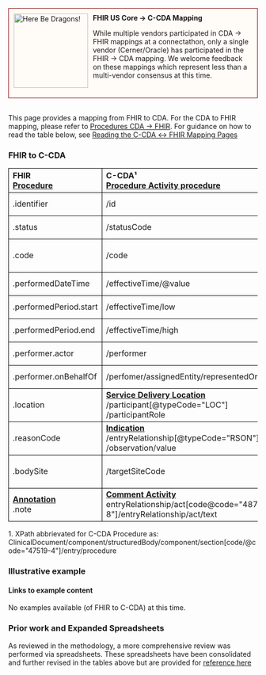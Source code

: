 <style>
td, th {
   border: 1px solid black!important;
}
</style>

<div style="border: 1px solid maroon; padding: 10px; background-color: #fffbf7; min-height: 160px;">
  <img src="assets/images/dragon.png" width="150" style="float:left; mix-blend-mode: multiply; margin-right: 10px;" title="Here Be Dragons!" height="150">
  <b>FHIR US Core → C-CDA Mapping</b>
  <p class="warning">
    While multiple vendors participated in CDA → FHIR mappings at a connectathon, only a single vendor (Cerner/Oracle) has participated in the FHIR → CDA mapping. We welcome feedback on these mappings which represent less than a multi-vendor consensus at this time.
  </p>
</div>
<br/>

This page provides a mapping from FHIR to CDA. For the CDA to FHIR mapping, please refer to [Procedures CDA → FHIR](./CF-procedures.html). For guidance on how to read the table below, see [Reading the C-CDA ↔ FHIR Mapping Pages](./mappingGuidance.html)

### FHIR to C-CDA

|FHIR<br/>[Procedure](http://hl7.org/fhir/us/core/StructureDefinition-us-core-procedure.html)|C-CDA¹<br/>[Procedure Activity procedure](https://hl7.org/cda/us/ccda/2024Jan/StructureDefinition-ProcedureActivityProcedure.html)|Transform Steps|
|:----|:----|:----|
|.identifier|/id|[CDA id ↔ FHIR identifier](mappingGuidance.html#cda-id--fhir-identifier)|
|.status|/statusCode|[FHIR status → CDA statusCode](./ConceptMap-FC-ProcedureStatus.html)|
|.code|/code|[CDA coding ↔ FHIR CodeableConcept](mappingGuidance.html#cda-coding--fhir-codeableconcept)|
|.performedDateTime|/effectiveTime/@value|[CDA ↔ FHIR Time/Dates](mappingGuidance.html#cda--fhir-timedates)|
|.performedPeriod.start|/effectiveTime/low|[CDA ↔ FHIR Time/Dates](mappingGuidance.html#cda--fhir-timedates)|
|.performedPeriod.end|/effectiveTime/high|[CDA ↔ FHIR Time/Dates](mappingGuidance.html#cda--fhir-timedates)|
|.performer.actor|/performer|[CDA ↔ FHIR Provenance](mappingGuidance.html#cda--fhir-provenance)|
|.performer.onBehalfOf|/perfomer/assignedEntity/representedOrganization|[CDA ↔ FHIR Provenance](mappingGuidance.html#cda--fhir-provenance)|
|.location|**[Service Delivery Location](https://hl7.org/cda/us/ccda/2024Jan/StructureDefinition-ServiceDeliveryLocation.html)**<br/>/participant[@typeCode="LOC"]<br/>/participantRole||
|.reasonCode|**[Indication](https://hl7.org/cda/us/ccda/2024Jan/StructureDefinition-Indication.html)**<br/>/entryRelationship[@typeCode="RSON"]<br/>/observation/value|[CDA coding ↔ FHIR CodeableConcept](mappingGuidance.html#cda-coding--fhir-codeableconcept)|
|.bodySite|/targetSiteCode|[CDA coding ↔ FHIR CodeableConcept](mappingGuidance.html#cda-coding--fhir-codeableconcept)|
|**[Annotation](https://hl7.org/fhir/datatypes.html#Annotation)**<br/>.note|**[Comment Activity](https://hl7.org/cda/us/ccda/2024Jan/StructureDefinition-CommentActivity.html)**<br/>entryRelationship/act[code@code="48767-8"]/entryRelationship/act/text||

1\. XPath abbrievated for C-CDA Procedure as: <br/> ClinicalDocument/component/structuredBody/component/section[code/@code="47519-4"]/entry/procedure

### Illustrative example

#### Links to example content

No examples available (of FHIR to C-CDA) at this time.  

### Prior work and Expanded Spreadsheets

As reviewed in the methodology, a more comprehensive review was performed via spreadsheets. These spreadsheets have been consolidated and further revised in the tables above but are provided for [reference here](https://github.com/HL7/ccda-on-fhir/blob/master/mappings/FC/FHIR-CCDA%20Procedure.csv) 